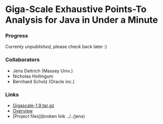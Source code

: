 # Giga-Scale Exhaustive Points-To Analysis for Java in Under a Minute #

### Progress ###

Currenty *unpublished*, please check back later :)

### Collaborators ###

* Jens Deitrich (Massey Univ.)
* Nicholas Hollingum
* Bernhard Scholz (Oracle inc.)

### Links ###


* [Gigascale-1.9.tar.gz](https://drive.google.com/uc?id=0B_mPWKbbkfRnU25wdjFlV2RjZk0&export=download)
* [Overview](../../jens/overview.pdf)
* [Project files](broken link ../../jens)
